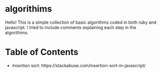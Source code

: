# algorithims
Hello! This is a simple collection of basic algorithms coded in both ruby and javascript. I tried to include comments explaining each step in the algorithims.
<h1>Table of Contents</h1>
<ul>
  <li> Insertion sort: https://stackabuse.com/insertion-sort-in-javascript/ </li>
</ul>
